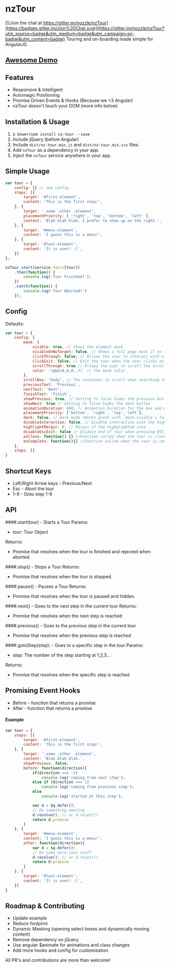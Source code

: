 # nzTour

[![Join the chat at https://gitter.im/nozzle/nzTour](https://badges.gitter.im/Join%20Chat.svg)](https://gitter.im/nozzle/nzTour?utm_source=badge&utm_medium=badge&utm_campaign=pr-badge&utm_content=badge)
Touring and on-boarding made simple for AngularJS.

## [Awesome Demo](http://nozzle.github.io/nzTour)

## Features

*	Responsive & Intelligent
*	Automagic Positioning
*	Promise Driven Events & Hooks (Because we <3 Angular)
*	nzTour doesn't touch your DOM (more info below)

## Installation & Usage

1.	`$ bower/npm install nz-tour --save`
2.  Include jQuery (before Angular)
3.	Include `dist/nz-tour.min.js` and `dist/nz-tour.min.css` files.
4.	Add `nzTour` as a dependency in your app.
5.	Inject the `nzTour` service anywhere in your app.

## Simple Usage

```javascript
var tour = {
	config: {} // see config
    steps: [{
        target: '#first-element',
        content: 'This is the first step!',
    }, {
        target: '.some .other .element',
        placementPriority: [ 'right', 'top', 'bottom', 'left' ],
        content: 'Blah blah blah. I prefer to show up on the right.',
    }, {
        target: '#menu-element',
        content: 'I guess this is a menu!',
    }, {
        target: '#last-element',
        content: 'It is over! :(',
    }]
};

nzTour.start(service.tours[tour])
    .then(function() {
        console.log('Tour Finished!');
    })
    .catch(function() {
        console.log('Tour Aborted!')
    });

```

## Config

Defaults:
```javascript
var tour = {
	config: {
        mask: {
            visible: true, // Shows the element mask
            visibleOnNoTarget: false, // Shows a full page mask if no target element has been specified
            clickThrough: false, // Allows the user to interact with elements beneath the mask
            clickExit: false, // Exit the tour when the user clicks on the mask
            scrollThrough: true // Allows the user to scroll the scrollbox or window through the mask
            color: 'rgba(0,0,0,.7)' // The mask color
        },
        scrollBox: 'body', // The container to scroll when searching for elements
        previousText: 'Previous',
        nextText: 'Next',
        finishText: 'Finish',
        showPrevious: true, // Setting to false hides the previous button
        showNext: true // Setting to false hides the next button
        animationDuration: 400, // Animation Duration for the box and mask
        placementPriority: ['bottom', 'right', 'top','left'],
        dark: false, // Dark mode (Works great with `mask.visible = false`)
        disableInteraction: false, // Disable interaction with the highlighted elements
        highlightMargin: 0, // Margin of the highglighted area
        disableEscExit: false // Disable end of tour when pressing ESC,
        onClose: function() {} //Function called when the tour is closed
        onComplete: function(){} //Function called when the tour is completed
    },
	steps: []
}
```

## Shortcut Keys

*   Left/Right Arrow keys - Previous/Next
*   Esc - Abort the tour
*   1-9 - Goto step 1-9

## API

####.start(tour) - Starts a Tour
Params:
*	*tour*: Tour Object

Returns:
*	Promise that resolves when the tour is finished and rejected when aborted.

####.stop() - Stops a Tour
Returns:
*	Promise that resolves when the tour is stopped.

####.pause() - Pauses a Tour
Returns:
*	Promise that resolves when the tour is paused and hidden.

####.next() - Goes to the next step in the current tour
Returns:
*	Promise that resolves when the next step is reached

####.previous() - Goes to the previous step in the current tour
*	Promise that resolves when the previous step is reached

####.gotoStep(step): - Goes to a specific step in the tour
Params:
*	*step*: The number of the step starting at 1,2,3...

Returns:
*	Promise that resolves when the specific step is reached


## Promising Event Hooks

*	Before - function that returns a promise
*	After - function that returns a promise

#### Example
```javascript
var tour = {
	steps: [{
        target: '#first-element',
        content: 'This is the first step!',
    }, {
        target: '.some .other .element',
        content: 'Blah blah blah.',
        showPrevious: false,
        before: function(direction){
            if(direction === -1)
                console.log('coming from next step');
            else if (direction === 1)
                console.log('coming from previous step');
            else
                console.log('started at this step');

        	var d = $q.defer();
        	// Do something amazing
        	d.resolve(); // or d.reject()
        	return d.promise
    	}
    }, {
        target: '#menu-element',
        content: 'I guess this is a menu!',
        after: function(direction){
        	var d = $q.defer();
        	// Do some more cool stuff
        	d.resolve(); // or d.reject()
        	return d.promise
    	}
    }, {
        target: '#last-element',
        content: 'It is over! :(',
    }]
}
```


## Roadmap & Contributing

*   Update example
*   Reduce footprint
*   Dynamic Masking (opening select boxes and dynamically moving content)
*   Remove dependency on jQuery
*   Use angular $animate for animations and class changes
*   Add more hooks and config for customization

All PR's and contributions are more than welcome!

